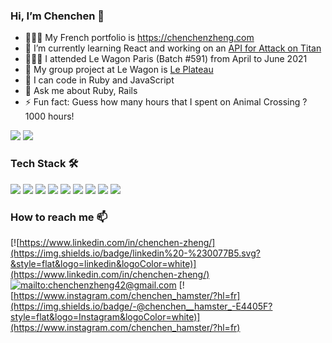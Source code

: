 ### Hi, I’m Chenchen 👋
- 💁🏻‍♀️ My French portfolio is https://chenchenzheng.com
- 🌱 I’m currently learning React and working on an [API for Attack on Titan](https://github.com/ChenchenZheng/attack_on_titan_api)
- 👩🏻‍🎓 I attended Le Wagon Paris (Batch #591) from April to June 2021
- 🤔 My group project at Le Wagon is [Le Plateau](https://www.leplateau.app/)
- 🤖 I can code in Ruby and JavaScript
- 💬 Ask me about Ruby, Rails
- ⚡ Fun fact: Guess how many hours that I spent on Animal Crossing ? 1000 hours!

![](https://komarev.com/ghpvc/?username=chenchenzheng&color=F6A2AD)
![](https://www.codewars.com/users/ChenchenZheng/badges/micro)
### Tech Stack 🛠
![](https://img.shields.io/badge/-Ruby-05122A?style=flat&logo=ruby)
![](https://img.shields.io/badge/-Rails-05122A?style=flat&logo=ruby-on-rails)
![](https://img.shields.io/badge/-HTML-05122A?style=flat&logo=HTML5)
![](https://img.shields.io/badge/-CSS-05122A?style=flat&logo=CSS3&logoColor=1572B6)
![](https://img.shields.io/badge/-JavaScript-05122A?style=flat&logo=javascript)
![](https://img.shields.io/badge/-Bootstrap-05122A?style=flat&logo=bootstrap&logoColor=563D7C)
![](https://img.shields.io/badge/-Git-05122A?style=flat&logo=git)
![](https://img.shields.io/badge/-GitHub-05122A?style=flat&logo=github)
![](https://img.shields.io/badge/-Visual%20Studio%20Code-05122A?style=flat&logo=visual-studio-code&logoColor=007ACC)
### How to reach me 📫
[![https://www.linkedin.com/in/chenchen-zheng/](https://img.shields.io/badge/linkedin%20-%230077B5.svg?&style=flat&logo=linkedin&logoColor=white)](https://www.linkedin.com/in/chenchen-zheng/)
[![mailto:chenchenzheng42@gmail.com](https://img.shields.io/badge/Gmail-D14836?style=flat&logo=gmail&logoColor=white)](mailto:chenchenzheng42@gmail.com)
[![https://www.instagram.com/chenchen_hamster/?hl=fr](https://img.shields.io/badge/-@chenchen__hamster_-E4405F?style=flat&logo=Instagram&logoColor=white)](https://www.instagram.com/chenchen_hamster/?hl=fr)
